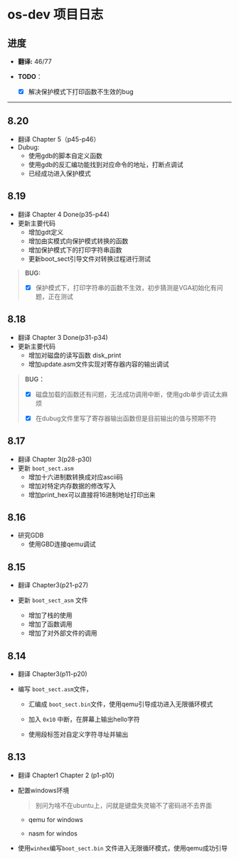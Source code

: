 # os-dev 项目日志

## 进度

+ **翻译:** 46/77
+ **TODO**：

  - [x] 解决保护模式下打印函数不生效的bug

  	

---

## 8.20

+ 翻译 Chapter 5（p45-p46）
+ Dubug:
	+ 使用gdb的脚本自定义函数
	+ 使用gdb的反汇编功能找到对应命令的地址，打断点调试
	+ 已经成功进入保护模式

## 8.19

+ 翻译 Chapter 4 Done(p35-p44)
+ 更新主要代码
	+ 增加gdt定义
	+ 增加由实模式向保护模式转换的函数
	+ 增加保护模式下的打印字符串函数
	+ 更新boot_sect引导文件对转换过程进行测试

> **BUG:**
>
> - [x] 保护模式下，打印字符串的函数不生效，初步猜测是VGA初始化有问题，正在测试



## 8.18

+ 翻译 Chapter 3 Done(p31-p34)
+ 更新主要代码
	+ 增加对磁盘的读写函数 disk_print
	+ 增加update.asm文件实现对寄存器内容的输出调试

> **BUG：**
>
> - [x] 磁盘加载的函数还有问题，无法成功调用中断，使用gdb单步调试太麻烦
>
> - [x] 在dubug文件里写了寄存器输出函数但是目前输出的值与预期不符

## 8.17

+ 翻译 Chapter 3(p28-p30)
+ 更新 `boot_sect.asm`
	+ 增加十六进制数转换成对应ascii码
	+ 增加对特定内存数据的修改写入
	+ 增加print_hex可以直接将16进制地址打印出来

## 8.16

+ 研究GDB
	+ 使用GBD连接qemu调试

## 8.15

+ 翻译 Chapter3(p21-p27)

+ 更新 `boot_sect_asm` 文件

	+ 增加了栈的使用
	+ 增加了函数调用
	+ 增加了对外部文件的调用

## 8.14

+ 翻译 Chapter3(p11-p20)

+ 编写 `boot_sect.asm`文件，

	+ 汇编成 `boot_sect.bin`文件，使用qemu引导成功进入无限循环模式

	+ 加入 `0x10` 中断，在屏幕上输出hello字符

	+ 使用段标签对自定义字符寻址并输出

## 8.13

+ 翻译 Chapter1 Chapter 2 (p1-p10)

+ 配置windows环境
  
  > 别问为啥不在ubuntu上，问就是键盘失灵输不了密码进不去界面
  
  + qemu for windows
  
  + nasm for windos

+ 使用`winhex`编写`boot_sect.bin` 文件进入无限循环模式，使用qemu成功引导





